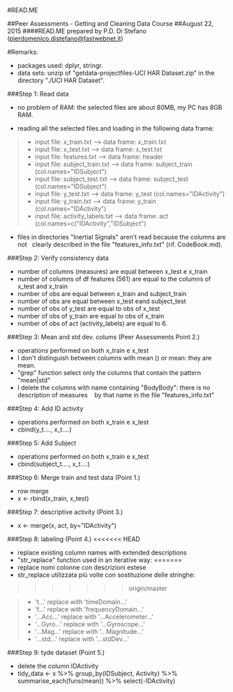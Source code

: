 #READ.ME

##Peer Assessments - Getting and Cleaning Data Course
##August 22, 2015
####READ.ME prepared by P.D. Di Stefano (pierdomenico.distefano@fastwebnet.it)

#Remarks: 
* packages used:  dplyr, stringr.
* data sets: unzip of "getdata-projectfiles-UCI HAR Dataset.zip" in the directory "./UCI HAR Dataset". 


###Step 1: Read data
* no problem of RAM: the selected files are about 80MB, my PC has 8GB RAM.

* reading all the selected files and loading in the following data frame:
>*  input file: x_train.txt           --> data frame: x_train.txt
>*  input file: x_test.txt            --> data frame: x_test.txt
>*  input file: features.txt          --> data frame: header
>*  input file: subject_train.txt     --> data frame: subject_train (col.names="IDSubject")  
>*  input file: subject_test.txt      --> data frame: subject_test (col.names="IDSubject")
>*  input file: y_test.txt            --> data frame: y_test (col.names="IDActivity")  
>*  input file: y_train.txt           --> data frame: y_train (col.names="IDActivity")
>*  input file: activity_labels.txt   --> data frame: act (col.names=c("IDActivity","IDSubject")

*  files in directories "Inertial Signals" aren't read because the columns are not
  clearly described in the file "features_info.txt" (rif. CodeBook.md). 

###Step 2: Verify consistency data
* number of columns (measures) are equal between x_test e x_train
* number of columns of df features (561) are equal to the columns of x_test and x_train 
* number of obs are equal between x_train and subject_train 
* number of obs are equal between x_test eand subject_test
* number of obs of y_test are equal to obs of x_test
* number of obs of y_train are equal to obs of x_train
* number of obs of act (activity_labels) are equal to 6.  


###Step 3: Mean and std dev. colums (Peer Assessments Point 2.)
* operations performed on both x_train e x_test
* I don't distinguish between columns with mean () or mean: they are mean.
* "grep" function select only the columns that contain the pattern "mean|std"
* I delete the columns with name containing "BodyBody": there is no description of measures
   by that name in the file "features_info.txt"  

###Step 4:  Add ID activity
* operations performed on both x_train e x_test
* cbind(y_t...., x_t....)

###Step 5:  Add Subject
* operations performed on both x_train e x_test
* cbind(subject_t...., x_t....) 

###Step 6: Merge train and test data (Point 1.)
* row merge
* x <- rbind(x_train, x_test)
 
###Step 7: descriptive activity (Point 3.)
* x <- merge(x, act, by="IDActivity")
 
###Step 8: labeling (Point 4.)
<<<<<<< HEAD
* replace existing column names with extended descriptions
* "str_replace" function used in an iterative way:
=======
* replace nomi colonne con descrizioni estese
* str_replace utilizzata più volte con sostituzione delle stringhe:
>>>>>>> origin/master

>* 't...'       replace with  'timeDomain...'
>* 'f...'       replace with  'frequencyDomain...'
>* '...Acc...'  replace with  '...Accelerometer...'  
>* '...Gyro...' replace with  '...Gyroscope...'
>* '...Mag...'  replace with  '...Magnitude...'
>* '...std...'  replace with  '...stdDev...'
                            
###Step 9: tyde dataset (Point 5.)
* delete the column IDActivity
* tidy_data <- x %>% group_by(IDSubject, Activity) %>% summarise_each(funs(mean)) %>% select(-IDActivity)
